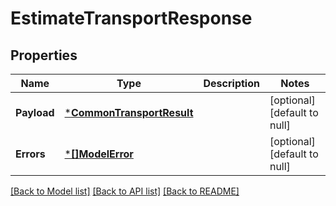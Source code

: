 # EstimateTransportResponse

## Properties
Name | Type | Description | Notes
------------ | ------------- | ------------- | -------------
**Payload** | [***CommonTransportResult**](CommonTransportResult.md) |  | [optional] [default to null]
**Errors** | [***[]ModelError**](array.md) |  | [optional] [default to null]

[[Back to Model list]](../README.md#documentation-for-models) [[Back to API list]](../README.md#documentation-for-api-endpoints) [[Back to README]](../README.md)

